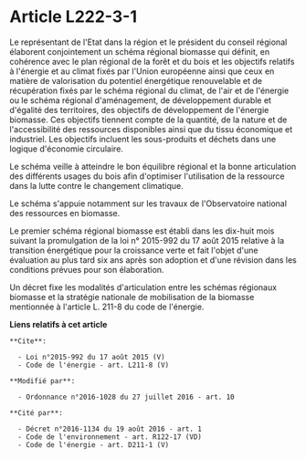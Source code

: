 # Article L222-3-1

Le représentant de l'Etat dans la région et le président du conseil régional élaborent conjointement un schéma régional
biomasse qui définit, en cohérence avec le plan régional de la forêt et du bois et les objectifs relatifs à l'énergie et au
climat fixés par l'Union européenne ainsi que ceux en matière de valorisation du potentiel énergétique renouvelable et de
récupération fixés par le schéma régional du climat, de l'air et de l'énergie ou le schéma régional d'aménagement, de
développement durable et d'égalité des territoires, des objectifs de développement de l'énergie biomasse. Ces objectifs
tiennent compte de la quantité, de la nature et de l'accessibilité des ressources disponibles ainsi que du tissu économique
et industriel. Les objectifs incluent les sous-produits et déchets dans une logique d'économie circulaire. 

Le schéma veille à atteindre le bon équilibre régional et la bonne articulation des différents usages du bois afin
d'optimiser l'utilisation de la ressource dans la lutte contre le changement climatique. 

Le schéma s'appuie notamment sur les travaux de l'Observatoire national des ressources en biomasse. 

Le premier schéma régional biomasse est établi dans les dix-huit mois suivant la promulgation de la loi n° 2015-992 du 17
août 2015 relative à la transition énergétique pour la croissance verte et fait l'objet d'une évaluation au plus tard six ans
après son adoption et d'une révision dans les conditions prévues pour son élaboration. 

Un décret fixe les modalités d'articulation entre les schémas régionaux biomasse et la stratégie nationale de mobilisation de
la biomasse mentionnée à l'article L. 211-8 du code de l'énergie.

**Liens relatifs à cet article**

	**Cite**:

	  - Loi n°2015-992 du 17 août 2015 (V)
	  - Code de l'énergie - art. L211-8 (V)

	**Modifié par**:

	  - Ordonnance n°2016-1028 du 27 juillet 2016 - art. 10

	**Cité par**:

	  - Décret n°2016-1134 du 19 août 2016 - art. 1
	  - Code de l'environnement - art. R122-17 (VD)
	  - Code de l'énergie - art. D211-1 (V)
